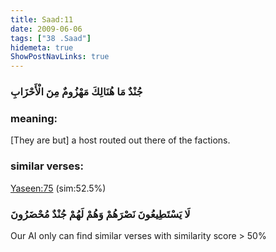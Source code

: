```yaml
---
title: Saad:11
date: 2009-06-06
tags: ["38 .Saad"]
hidemeta: true 
ShowPostNavLinks: true 
---
```

### جُنْدٌ مَا هُنَالِكَ مَهْزُومٌ مِنَ الْأَحْزَابِ
### meaning: 
[They are but] a host routed out there of the factions.
### similar verses: 

[Yaseen:75](/36/75) (sim:52.5%)

### لَا يَسْتَطِيعُونَ نَصْرَهُمْ وَهُمْ لَهُمْ جُنْدٌ مُحْضَرُونَ

Our AI only can find similar verses with similarity score > 50% 



